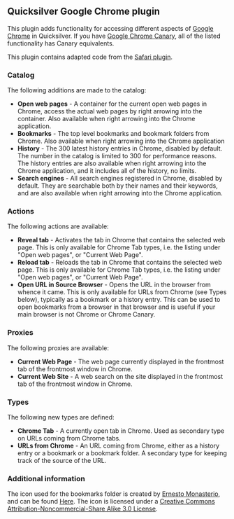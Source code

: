 ## Quicksilver Google Chrome plugin ##

This plugin adds functionality for accessing different aspects of [Google
Chrome](https://www.google.com/chrome) in Quicksilver. If you have [Google
Chrome Canary](https://www.google.com/intl/en/chrome/browser/canary.html), all
of the listed functionality has Canary equivalents.

This plugin contains adapted code from the [Safari
plugin](https://github.com/quicksilver/com.apple.Safari-qsplugin).

### Catalog ###

The following additions are made to the catalog:

* **Open web pages** - A container for the current open web pages in Chrome,
  access the actual web pages by right arrowing into the container. Also
  available when right arrowing into the Chrome application.
* **Bookmarks** - The top level bookmarks and bookmark folders from Chrome. Also
  available when right arrowing into the Chrome application
* **History** - The 300 latest history entries in Chrome, disabled by default.
  The number in the catalog is limited to 300 for performance reasons. The
  history entries are also available when right arrowing into the Chrome
  application, and it includes all of the history, no limits.
* **Search engines** - All search engines registered in Chrome, disabled by
  default. They are searchable both by their names and their keywords, and are
  also available when right arrowing into the Chrome application.

### Actions ###

The following actions are available:

* **Reveal tab** - Activates the tab in Chrome that contains the selected web
  page. This is only available for Chrome Tab types, i.e. the listing under
  "Open web pages", or "Current Web Page".
* **Reload tab** - Reloads the tab in Chrome that contains the selected web
  page. This is only available for Chrome Tab types, i.e. the listing under
  "Open web pages", or "Current Web Page".
* **Open URL in Source Browser** - Opens the URL in the browser from whence it
  came. This is only available for URLs from Chrome (see Types below), typically
  as a bookmark or a history entry. This can be used to open bookmarks from a
  browser in that browser and is useful if your main browser is not Chrome or
  Chrome Canary.

### Proxies ###

The following proxies are available:

* **Current Web Page** - The web page currently displayed in the frontmost tab
  of the frontmost window in Chrome.
* **Current Web Site** - A web search on the site displayed in the frontmost tab
  of the frontmost window in Chrome.

### Types ###

The following new types are defined:

* **Chrome Tab** - A currently open tab in Chrome. Used as secondary type on
  URLs coming from Chrome tabs.
* **URLs from Chrome** - An URL coming from Chrome, either as a history entry or
  a bookmark or a bookmark folder. A secondary type for keeping track of the
  source of the URL.

### Additional information ###

The icon used for the bookmarks folder is created by [Ernesto
Monasterio](http://ermonas.deviantart.com/), and can be found
[Here](http://ermonas.deviantart.com/art/Google-Chrome-Folder-Icon-201492913).
The icon is licensed under a [Creative Commons Attribution-Noncommercial-Share
Alike 3.0 License](http://creativecommons.org/licenses/by-nc-sa/3.0/).
